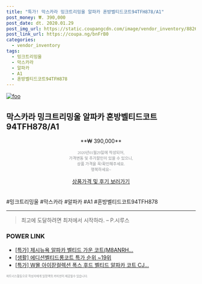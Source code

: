 ```yaml
--- 
title: "특가! 막스카라 밍크트리밍울 알파카 혼방벨티드코트94TFH878/A1" 
post_money: ₩. 390,000 
post_date: dt. 2020.01.29 
post_img_url: https://static.coupangcdn.com/image/vendor_inventory/8826/d7bf27aad3e414c594b0bbfb5845346b50e880000ffde18b14a7e6cf8415.jpg 
post_link_url: https://coupa.ng/bnFrB0 
categories: 
  - vendor_inventory 
tags: 
  - 밍크트리밍울 
  - 막스카라 
  - 알파카 
  - A1 
  - 혼방벨티드코트94TFH878 
--- 
```

[![foo](https://static.coupangcdn.com/image/vendor_inventory/8826/d7bf27aad3e414c594b0bbfb5845346b50e880000ffde18b14a7e6cf8415.jpg)](https://coupa.ng/bnFrB0) 

## 막스카라 밍크트리밍울 알파카 혼방벨티드코트94TFH878/A1 
<p style="text-align: center;">**₩ 390,000**</p> 
<p style="text-align: center;"><span style="color: #898c8f; font-family: Georgia,Times,serif; font-size: 0.75em;">2020년01월29일에 작성되어, <br>가격변동 및 추가할인이 있을 수 있으니,<br> 상품 가격을 꼭!확인해주세요.<br>행복하세요~</span> 
</p>	 
<div markdown="0" style="text-align: center;"><a href="https://coupa.ng/bnFrB0" class="btn btn--success">상품가격 및 후기 보러가기</a></div> 
<br><br> 
  #밍크트리밍울 #막스카라 #알파카 #A1 #혼방벨티드코트94TFH878 
<hr> 

> 최고에 도달하려면 최저에서 시작하라. – P.시루스 


### POWER LINK

* <a href="https://blog.naver.com/sakai111/221789524365" target="_blank">[특가] 제시뉴욕 알파카 벨티드 가운 코트(M8ANRH...</a>
* <a href="https://blog.naver.com/sakai111/221786270242" target="_blank"> [생활] 에디션벨티드롱코트 특가 순위 ~19위</a>
* <a href="https://blog.naver.com/sakai111/221789394938" target="_blank">[특가] W몰 아이잗컬렉션 폭스 후드 벨티드 알파카 코트 CJ...</a>

<span style="color: #898c8f; font-family: Georgia,Times,serif; font-size: 0.55em;">파트너스활동으로 작성자에게 일정액의 커미션이 제공될수 있습니다.</span> 
